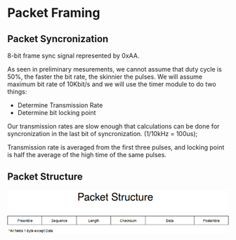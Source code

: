 # Packet Framing

## Packet Syncronization

8-bit frame sync signal represented by 0xAA.

As seen in preliminary mesurements, we cannot assume that duty cycle is 50%, the
faster the bit rate, the skinnier the pulses. We will assume maximum bit rate of
10Kbit/s and we will use the timer module to do two things:

- Determine Transmission Rate
- Determine bit locking point

Our transmission rates are slow enough that calculations can be done for
syncronization in the last bit of syncronization. (1/10kHz = 100us);

Transmission rate is averaged from the first three pulses, and locking point is
half the average of the high time of the same pulses.

## Packet Structure

![Packet Structure](images/packet.png)
